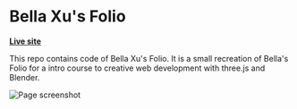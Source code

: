# Bella Xu's Folio

**[Live site]()**

This repo contains code of Bella Xu's Folio. It is a small recreation of Bella's Folio for a intro course to creative web development with three.js and Blender.

![Page screenshot](/media/og-image.png?raw=true "Page screenshot")
